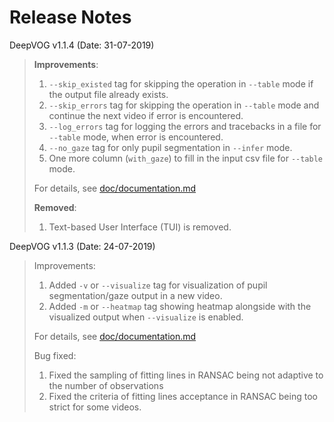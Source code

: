 # Release Notes
DeepVOG v1.1.4 (Date: 31-07-2019)
>
>**Improvements**:
>1. `--skip_existed` tag for skipping the operation in `--table` mode if the output file already exists.
>2. `--skip_errors` tag for skipping the operation in `--table` mode and continue the next video if error is encountered. 
>3. `--log_errors` tag for logging the errors and tracebacks in a file for `--table` mode, when error is encountered.
>4. `--no_gaze` tag for only pupil segmentation in `--infer` mode.
>5. One more column (`with_gaze`) to fill in the input csv file for `--table` mode.
>
>For details, see [doc/documentation.md](doc/documentation.md)
>
>**Removed**:
>1. Text-based User Interface (TUI) is removed.
 
 
DeepVOG v1.1.3 (Date: 24-07-2019)

>Improvements:
>1. Added `-v` or `--visualize` tag for visualization of pupil segmentation/gaze output in a new video.
>2. Added `-m` or `--heatmap` tag showing heatmap alongside with the visualized output when `--visualize` is enabled. 
>
>For details, see [doc/documentation.md](doc/documentation.md)
>
>Bug fixed:
>1. Fixed the sampling of fitting lines in RANSAC being not adaptive to the number of observations
>2. Fixed the criteria of fitting lines acceptance in RANSAC being too strict for some videos.
 